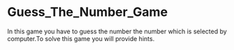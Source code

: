 # Guess_The_Number_Game
In this game you have to guess the number the number which is selected by computer.To solve this game you will provide hints. 
